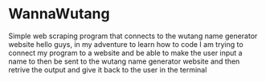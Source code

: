# WannaWutang
Simple web scraping program that connects to the wutang name generator website
hello guys, in my adventure to learn how to code I am trying to connect my program to a website and be able to make the 
user input a name to then be sent to the wutang name generator website and then retrive the output and give it back to the user in the terminal
